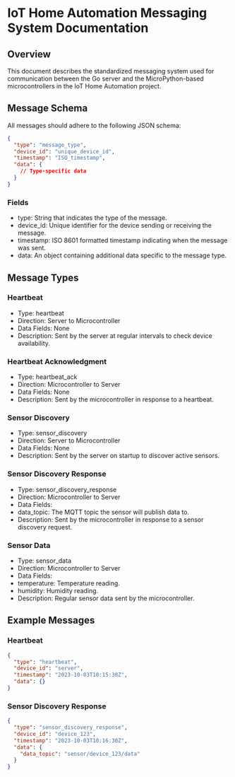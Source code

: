 # IoT Home Automation Messaging System Documentation

## Overview
This document describes the standardized messaging system used for communication between the Go server and the MicroPython-based microcontrollers in the IoT Home Automation project.

## Message Schema
All messages should adhere to the following JSON schema:

```json
{
  "type": "message_type",
  "device_id": "unique_device_id",
  "timestamp": "ISO_timestamp",
  "data": {
    // Type-specific data
  }
}
```

### Fields
- type: String that indicates the type of the message.
- device_id: Unique identifier for the device sending or receiving the message.
- timestamp: ISO 8601 formatted timestamp indicating when the message was sent.
- data: An object containing additional data specific to the message type.

## Message Types

### Heartbeat

- Type: heartbeat
- Direction: Server to Microcontroller
- Data Fields: None
- Description: Sent by the server at regular intervals to check device availability.

### Heartbeat Acknowledgment

- Type: heartbeat_ack
- Direction: Microcontroller to Server
- Data Fields: None
- Description: Sent by the microcontroller in response to a heartbeat.

### Sensor Discovery
- Type: sensor_discovery
- Direction: Server to Microcontroller
- Data Fields: None
- Description: Sent by the server on startup to discover active sensors.

### Sensor Discovery Response
- Type: sensor_discovery_response
- Direction: Microcontroller to Server
- Data Fields:
- data_topic: The MQTT topic the sensor will publish data to.
- Description: Sent by the microcontroller in response to a sensor discovery request.

### Sensor Data
- Type: sensor_data
- Direction: Microcontroller to Server
- Data Fields:
- temperature: Temperature reading.
- humidity: Humidity reading.
- Description: Regular sensor data sent by the microcontroller.

## Example Messages

### Heartbeat
```json
{
  "type": "heartbeat",
  "device_id": "server",
  "timestamp": "2023-10-03T10:15:30Z",
  "data": {}
}
```

### Sensor Discovery Response
```json
{
  "type": "sensor_discovery_response",
  "device_id": "device_123",
  "timestamp": "2023-10-03T10:16:30Z",
  "data": {
    "data_topic": "sensor/device_123/data"
  }
}
```